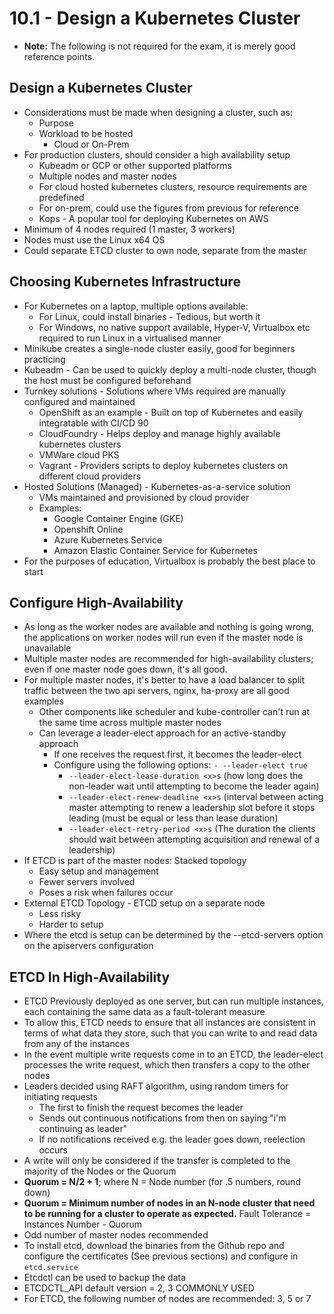 # 10.1 - Design a Kubernetes Cluster

- **Note:** The following is not required for the exam, it is merely good reference points.

## Design a Kubernetes Cluster

- Considerations must be made when designing a cluster, such as:
  - Purpose
  - Workload to be hosted
    - Cloud or On-Prem
- For production clusters, should consider a high availability setup
  - Kubeadm or GCP or other supported platforms
  - Multiple nodes and master nodes
  - For cloud hosted kubernetes clusters, resource requirements are predefined
  - For on-prem, could use the figures from previous for reference
  - Kops - A popular tool for deploying Kubernetes on AWS
- Minimum of 4 nodes required (1 master, 3 workers)
- Nodes must use the Linux x64 OS
- Could separate ETCD cluster to own node, separate from the master

## Choosing Kubernetes Infrastructure

- For Kubernetes on a laptop, multiple options available:
  - For Linux, could install binaries - Tedious, but worth it
  - For Windows, no native support available, Hyper-V, Virtualbox etc required to
run Linux in a virtualised manner
- Minikube creates a single-node cluster easily, good for beginners practicing
- Kubeadm - Can be used to quickly deploy a multi-node cluster, though the host
must be configured beforehand
- Turnkey solutions - Solutions where VMs required are manually configured and
maintained
  - OpenShift as an example - Built on top of Kubernetes and easily integratable
with CI/CD
90
  - CloudFoundry - Helps deploy and manage highly available kubernetes
clusters
  - VMWare cloud PKS
  - Vagrant - Providers scripts to deploy kubernetes clusters on different cloud
providers
- Hosted Solutions (Managed) - Kubernetes-as-a-service solution
  - VMs maintained and provisioned by cloud provider
  - Examples:
    - Google Container Engine (GKE)
    - Openshift Online
    - Azure Kubernetes Service
    - Amazon Elastic Container Service for Kubernetes
- For the purposes of education, Virtualbox is probably the best place to start

## Configure High-Availability

- As long as the worker nodes are available and nothing is going wrong, the
applications on worker nodes will run even if the master node is unavailable
- Multiple master nodes are recommended for high-availability clusters; even if one
master node goes down, it's all good.
- For multiple master nodes, it's better to have a load balancer to split traffic between
the two api servers, nginx, ha-proxy are all good examples
  - Other components like scheduler and kube-controller can't run at the same
time across multiple master nodes
  - Can leverage a leader-elect approach for an active-standby approach
    - If one receives the request first, it becomes the leader-elect
    - Configure using the following options:
      `- --leader-elect true`
      - `--leader-elect-lease-duration <x>s` (how long does the non-leader wait until attempting to become the leader again)
      - `--leader-elect-renew-deadline <x>s` (interval between acting master attempting to renew a leadership slot before it stops leading (must be equal or less than lease duration)
      - `--leader-elect-retry-period <x>s` (The duration the clients should wait between attempting acquisition and renewal of a leadership)
- If ETCD is part of the master nodes: Stacked topology
  - Easy setup and management
  - Fewer servers involved
  - Poses a risk when failures occur
- External ETCD Topology - ETCD setup on a separate node
  - Less risky
  - Harder to setup
- Where the etcd is setup can be determined by the --etcd-servers option on the
apiservers configuration

## ETCD In High-Availability

- ETCD Previously deployed as one server, but can run multiple instances, each
containing the same data as a fault-tolerant measure
- To allow this, ETCD needs to ensure that all instances are consistent in terms of
what data they store, such that you can write to and read data from any of the
instances
- In the event multiple write requests come in to an ETCD, the leader-elect processes
the write request, which then transfers a copy to the other nodes
- Leaders decided using RAFT algorithm, using random timers for initiating requests
  - The first to finish the request becomes the leader
  - Sends out continuous notifications from then on saying "i'm continuing as leader"
  - If no notifications received e.g. the leader goes down, reelection occurs
- A write will only be considered if the transfer is completed to the majority of the
Nodes or the Quorum
- **Quorum = N/2 + 1**; where N = Node number (for .5 numbers, round down)
- **Quorum = Minimum number of nodes in an N-node cluster that need to be running for a cluster to operate as expected.**
Fault Tolerance = Instances Number - Quorum
- Odd number of master nodes recommended
- To install etcd, download the binaries from the Github repo and configure the
certificates (See previous sections) and configure in `etcd.service`
- Etcdctl can be used to backup the data
- ETCDCTL_API default version = 2, 3 COMMONLY USED
- For ETCD, the following number of nodes are recommended: 3, 5 or 7

